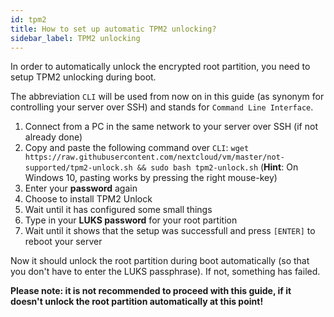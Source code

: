 ```yaml
---
id: tpm2
title: How to set up automatic TPM2 unlocking?
sidebar_label: TPM2 unlocking
---
```


In order to automatically unlock the encrypted root partition, you need to setup TPM2 unlocking during boot.

The abbreviation `CLI` will be used from now on in this guide (as synonym for controlling your server over SSH) and stands for `Command Line Interface`.

1. Connect from a PC in the same network to your server over SSH (if not already done)
1. Copy and paste the following command over `CLI`:
`wget https://raw.githubusercontent.com/nextcloud/vm/master/not-supported/tpm2-unlock.sh && sudo bash tpm2-unlock.sh`
(**Hint**: On Windows 10, pasting works by pressing the right mouse-key)
1. Enter your **password** again
1. Choose to install TPM2 Unlock
1. Wait until it has configured some small things
1. Type in your **LUKS password** for your root partition
1. Wait until it shows that the setup was successfull and press `[ENTER]` to reboot your server

Now it should unlock the root partition during boot automatically (so that you don't have to enter the LUKS passphrase). If not, something has failed.

**Please note: it is not recommended to proceed with this guide, if it doesn't unlock the root partition automatically at this point!**